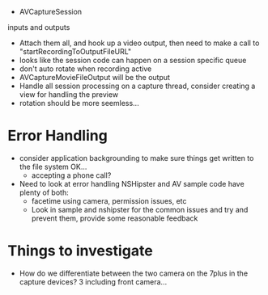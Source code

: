 - AVCaptureSession

inputs and outputs

- Attach them all, and hook up a video output, then need to make a call to "startRecordingToOutputFileURL"
- looks like the session code can happen on a session specific queue
- don't auto rotate when recording active
- AVCaptureMovieFileOutput will be the output
- Handle all session processing on a capture thread, consider creating a view for handling the preview
- rotation should be more seemless...

# Error Handling

- consider application backgrounding to make sure things get written to the file system OK...
    + accepting a phone call?
- Need to look at error handling NSHipster and AV sample code have plenty of both:
    - facetime using camera, permission issues, etc
    - Look in sample and nshipster for the common issues and try and prevent them, provide some reasonable feedback

# Things to investigate

- How do we differentiate between the two camera on the 7plus in the capture devices? 3 including front camera...

